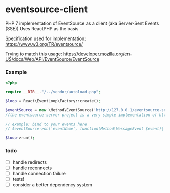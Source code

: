 # eventsource-client

PHP 7 implementation of EventSource as a client (aka Server-Sent Events (SSE))
Uses ReactPHP as the basis

Specification used for implementation:
https://www.w3.org/TR/eventsource/

Trying to match this usage:
https://developer.mozilla.org/en-US/docs/Web/API/EventSource/EventSource


### Example
```PHP
<?php

require __DIR__."/../vendor/autoload.php";

$loop = React\EventLoop\Factory::create();

$eventSource = new \Method\EventSource('http://127.0.0.1/eventsource-server/example.php', [], $loop);
//the eventsource-server project is a very simple implementation of https://github.com/igorw/EventSource

// example: bind to your events here
// $eventSource->on('eventName', function(Method\MessageEvent $event){ //do something } );

$loop->run();
```


### todo
- [ ] handle redirects
- [ ] handle reconnects
- [ ] handle connection failure
- [ ] tests!
- [ ] consider a better dependency system